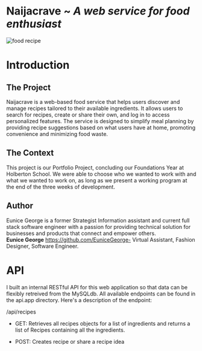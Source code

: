 # Naijacrave ~ *A web service for food enthusiast*

![food recipe](https://github.com/user-attachments/assets/f19d709b-8f94-4851-959e-3e0807162ef7)

# Introduction

## The Project
Naijacrave is a web-based food service that helps users discover and manage recipes tailored to their available ingredients. It allows users to search for recipes, create or share their own, and log in to access personalized features.
The service is designed to simplify meal planning by providing recipe suggestions based on what users have at home, promoting convenience and minimizing food waste.

## The Context
This project is our Portfolio Project, concluding our Foundations Year at Holberton School.
We were able to choose who we wanted to work with and what we wanted to work on, as long as we present a working program at the end of the three weeks of development.

## Author
Eunice George is a former Strategist Information assistant and current full stack software engineer with a passion for providing technical solution for businesses and products that connect and empower others. 
<br> **Eunice George** https://github.com/EuniceGeorge- Virtual Assistant, Fashion Designer, Software Engineer.<br>

# API
I built an internal RESTful API for this web application so that data can be flexibly retreived from the MySQLdb. All available endpoints can be found in the api.app directory. Here's a description of the endpoint:

/api/recipes

* GET: Retrieves all recipes objects for a list of ingredients and returns a list of Recipes containing all the ingredients.
    
* POST: Creates recipe or share a recipe idea 





